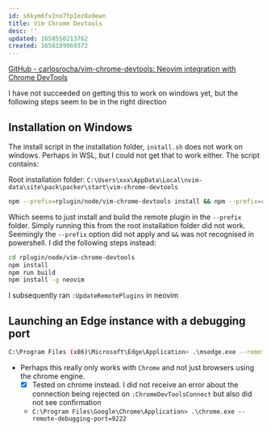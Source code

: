 ```yaml
---
id: s6kym6fv2no7tp1ez8x0ewn
title: Vim Chrome Devtools
desc: ''
updated: 1658550213762
created: 1658109969372
---
```


[GitHub - carlosrocha/vim-chrome-devtools: Neovim integration with Chrome DevTools](https://github.com/carlosrocha/vim-chrome-devtools)


I have not succeeded on getting this to work on windows yet, but the following steps seem to be in the right direction

## Installation on Windows

The install script in the installation folder, `install.sh` does not work on windows. Perhaps in WSL, but I could not get that to work either. The script contains:

Root installation folder: `C:\Users\xxx\AppData\Local\nvim-data\site\pack\packer\start\vim-chrome-devtools`

```bash
npm --prefix=rplugin/node/vim-chrome-devtools install && npm --prefix=rplugin/node/vim-chrome-devtools run build
```

Which seems to just install and build the remote plugin in the `--prefix` folder. Simply running this from the root installation folder did not work. Seemingly the `--prefix` option did not apply and `&&` was not recognised in powershell. I did the following steps instead:

```bash
cd rplugin/node/vim-chrome-devtools
npm install
npm run build
npm install -g neovim
```

I subsequently ran `:UpdateRemotePlugins` in neovim

## Launching an Edge instance with a debugging port

```bash
C:\Program Files (x86)\Microsoft\Edge\Application> .\msedge.exe --remote-debugging-port=9222
```

- Perhaps this really only works with `Chrome` and not just browsers using the chrome engine.
  - [x] Tested on chrome instead. I did not receive an error about the connection being rejected on `:ChromeDevToolsConnect` but also did not see confirmation
  - `C:\Program Files\Google\Chrome\Application> .\chrome.exe --remote-debugging-port=9222`